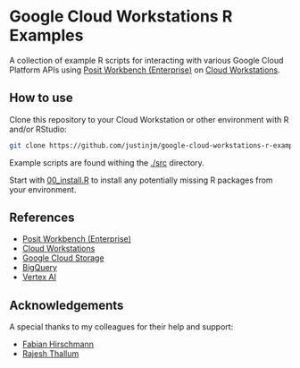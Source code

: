 # Google Cloud Workstations R Examples

A collection of example R scripts for interacting with various Google Cloud Platform APIs using [Posit Workbench (Enterprise)](https://posit.co/products/enterprise/workbench/) on [Cloud Workstations](https://cloud.google.com/workstations).

## How to use

Clone this repository to your Cloud Workstation or other environment with R and/or RStudio:

```sh
git clone https://github.com/justinjm/google-cloud-workstations-r-examples
```

Example scripts are found withing the [./src](./src) directory.

Start with [00_install.R](./src/00_install.R) to install any potentially missing R packages from your environment.

## References

* [Posit Workbench (Enterprise)](https://posit.co/products/enterprise/workbench/)
* [Cloud Workstations](https://cloud.google.com/workstations)
* [Google Cloud Storage](https://cloud.google.com/storage)
* [BigQuery](https://cloud.google.com/bigquery)
* [Vertex AI](https://cloud.google.com/vertex-ai)

## Acknowledgements

A special thanks to my colleagues for their help and support:

* [Fabian Hirschmann](https://github.com/fhirschmann)
* [Rajesh Thallum](https://github.com/RajeshThallam/)
